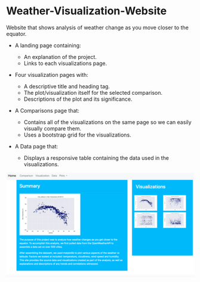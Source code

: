 # Weather-Visualization-Website
Website that shows analysis of weather change as you move closer to the equator.

* A landing page containing:
  * An explanation of the project.
  * Links to each visualizations page.
* Four visualization pages with:
  * A descriptive title and heading tag.
  * The plot/visualization itself for the selected comparison.
  * Descriptions of the plot and its significance.
* A Comparisons page that:
  * Contains all of the visualizations on the same page so we can easily visually compare them.
  * Uses a bootstrap grid for the visualizations.

* A Data page that:
  * Displays a responsive table containing the data used in the visualizations.
  
  
  
![Landing Page](landingpagescreenshot.png)
